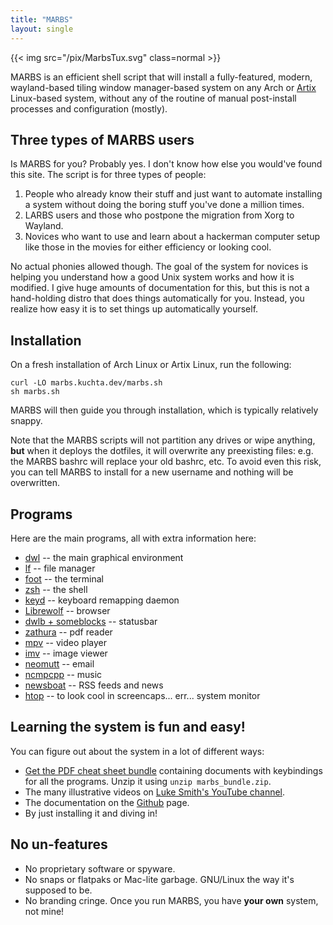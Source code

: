 ```yaml
---
title: "MARBS"
layout: single
---
```


{{< img src="/pix/MarbsTux.svg" class=normal >}}

MARBS is an efficient shell script that will install a fully-featured, modern, wayland-based tiling window manager-based system on any Arch or [Artix](https://artixlinux.org) Linux-based system, without any of the routine of manual post-install processes and configuration (mostly).

## Three types of MARBS users

Is MARBS for you? Probably yes. I don't know how else you would've found this site. The script is for three types of people:

1. People who already know their stuff and just want to automate installing a system without doing the boring stuff you've done a million times.
2. LARBS users and those who postpone the migration from Xorg to Wayland.
3. Novices who want to use and learn about a hackerman computer setup like those in the movies for either efficiency or looking cool.


No actual phonies allowed though.
The goal of the system for novices is helping you understand how a good Unix system works and how it is modified.
I give huge amounts of documentation for this, but this is not a hand-holding distro that does things automatically for you.
Instead, you realize how easy it is to set things up automatically yourself.

## Installation

On a fresh installation of Arch Linux or Artix Linux, run the following:

```fish
curl -LO marbs.kuchta.dev/marbs.sh
sh marbs.sh
```

MARBS will then guide you through installation, which is typically relatively snappy. 

Note that the MARBS scripts will not partition any drives or wipe anything, **but** when it deploys the dotfiles, it will overwrite any preexisting files: e.g. the MARBS bashrc will replace your old bashrc, etc. To avoid even this risk, you can tell MARBS to install for a new username and nothing will be overwritten.

## Programs

Here are the main programs, all with extra information here:

- [dwl](dwl) -- the main graphical environment
- [lf](/lf) -- file manager
- [foot](/foot) -- the terminal
- [zsh](/zsh) -- the shell
- [keyd](/keyd) -- keyboard remapping daemon
- [Librewolf](/librewolf) -- browser
- [dwlb + someblocks](/statusbar) -- statusbar
- [zathura](/zathura) -- pdf reader
- [mpv](/mpv) -- video player
- [imv](/imv) -- image viewer
- [neomutt](/neomutt) -- email
- [ncmpcpp](/ncmpcpp) -- music
- [newsboat](newsboat) -- RSS feeds and news
- [htop](htop) -- to look cool in screencaps... err... system monitor

## Learning the system is fun and easy!

You can figure out about the system in a lot of different ways:

- [Get the PDF cheat sheet bundle](/marbs_bundle.zip) containing documents with keybindings for all the programs. Unzip it using `unzip marbs_bundle.zip`.
- The many illustrative videos on [Luke Smith's YouTube channel](https://youtube.com/lukesmithxyz).
- The documentation on the <a href="https://github.com/Kuchteq/MARBS">Github</a> page.
- By just installing it and diving in!

## No un-features

- No proprietary software or spyware.
- No snaps or flatpaks or Mac-lite garbage. GNU/Linux the way it's supposed to be.
- No branding cringe. Once you run MARBS, you have **your own** system, not mine!
